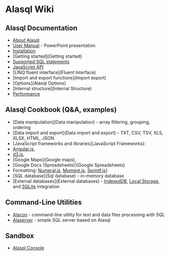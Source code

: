 # Alasql Wiki

## Alasql Documentation
* [About Alasql](About)
* [User Manual](http://www.slideshare.net/AndreyGershun/alasql-manual-141220-1) - PowerPoint presentation
* [Installation](Installation)
* [Getting started](Getting started)
* [Supported SQL statements](Sql)
* [JavaScript API](Api)
* [LINQ fluent interface](Fluent Interface)
* [Import and export functions](Import export)
* [Options](Alasql Options)
* [Internal structure](Internal Structure)
* [Performance](Performance)

## Alasql Cookbook (Q&A, examples)
* [Data manipulation](Data manipulation) - array filtering, grouping, ordering
* [Data import and export](Data import and export) - TXT, CSV, TSV, XLS, XLSX, HTML, JSON 
* [JavaScript frameworks and libraries](JavaScript Frameworks):
 * [Angular.js](Angular.js), 
 * [d3.js](d3.js), 
 * [Google Maps](Google maps), 
 * [Google Docs (Spreadsheets)](Google Spreadsheets)
 * Formatting: [Numeral.js](Numeral.js), [Moment.js](Moment.js), [Sprintf.js](Sprintf.hs)}
* [SQL database](Sql database) - in-memory database
* [External databases](External databases) - [IndexedDB](IndexedDB), [Local Storage](LocalStorage), and [SQLite](SQLite) integration

## Command-Line Utilities
* [Alacon](Alacon) - command-line utility for text and data files processing with SQL
* [Alaserver](Alaserver) - simple SQL server based on Alasql

## Sandbox
* [Alasql Console](http://alasql.org/console/alaconsole.html)
